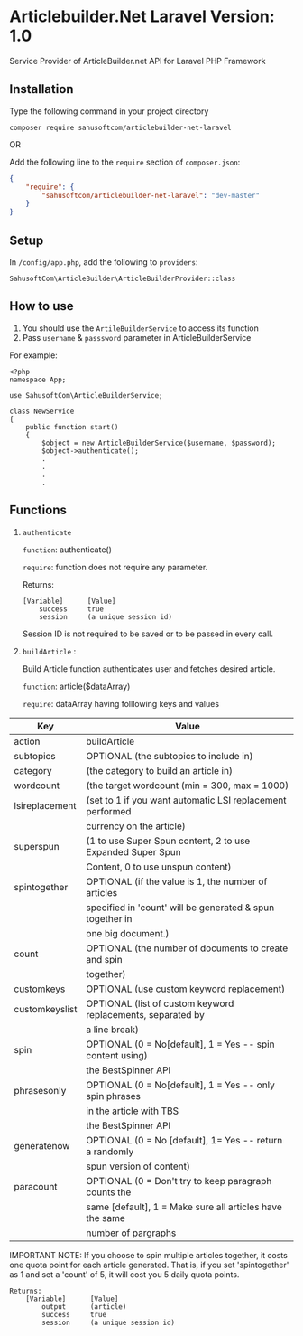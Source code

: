 Articlebuilder.Net Laravel Version: 1.0
==========================

Service Provider of ArticleBuilder.net API for Laravel PHP Framework

## Installation

Type the following command in your project directory

`composer require sahusoftcom/articlebuilder-net-laravel`

OR

Add the following line to the `require` section of `composer.json`:

```json
{
    "require": {
        "sahusoftcom/articlebuilder-net-laravel": "dev-master"
    }
}
```

## Setup

In `/config/app.php`, add the following to `providers`:
  
```
SahusoftCom\ArticleBuilder\ArticleBuilderProvider::class
```

## How to use

1. You should use the `ArtileBuilderService` to access its function
2. Pass `username` & `passsword` parameter in ArticleBuilderService

For example:

```
<?php
namespace App;
 
use SahusoftCom\ArticleBuilderService;

class NewService
{
	public function start()
	{
		$object = new ArticleBuilderService($username, $password);
		$object->authenticate();
		.
		.
		.
		.
```

## Functions

1.	`authenticate`

	`function`: authenticate()
	
	`require`:	function does not require any parameter.
	
	Returns: 

		[Variable]   	[Value]
			success		true
			session		(a unique session id)

	Session ID is not required to be saved or to be passed in every call.

2.	`buildArticle` :

	Build Article function authenticates user and fetches desired article.

	`function`: article($dataArray)

	`require`:	dataArray having folllowing keys and values

| Key 	   		 |  Value        											  |
|----------------|------------------------------------------------------------|
| action    	 | buildArticle										   	      |
| subtopics    	 | OPTIONAL (the subtopics to include in)					  |
| category	 	 | (the category to build an article in) 					  |
| wordcount 	 | (the target wordcount (min = 300, max = 1000) 			  |
| lsireplacement | (set to 1 if you want automatic LSI replacement performed  |
| 				 | currency on the article) 								  |
| superspun      | (1 to use Super Spun content, 2 to use Expanded Super Spun |
|  				 | Content, 0 to use unspun content)						  |
| spintogether   | OPTIONAL (if the value is 1, the number of articles        |
| 				 | specified in 'count' will be generated & spun together in  |
| 				 | one big document.)										  |
| count 		 | OPTIONAL (the number of documents to create and spin       |
| 				 | together)						  						  |
| customkeys	 | OPTIONAL (use custom keyword replacement) 				  |
| customkeyslist | OPTIONAL (list of custom keyword replacements, separated by|
| 				 | a line break)											  |
| spin 			 | OPTIONAL (0 = No[default], 1 = Yes -- spin content using)  |
|     			 | the BestSpinner API 										  |
| phrasesonly 	 | OPTIONAL (0 = No[default], 1 = Yes -- only spin phrases    |
| 				 | in the article with TBS 									  |
|     			 | the BestSpinner API 										  |
| generatenow	 | OPTIONAL (0 = No [default], 1= Yes -- return a randomly    |
|  				 | spun version of content) 							      |
| paracount  	 | OPTIONAL (0 = Don't try to keep paragraph counts the 	  |
| 				 | same [default], 1 = Make sure all articles have the same   |
| 				 | number of pargraphs										  |
IMPORTANT NOTE: If you choose to spin multiple articles together, it costs one quota point for each article generated. That is, if you set 'spintogether' as 1 and set a 'count' of 5, it will cost you 5 daily quota points.

	Returns:
		[Variable]   	[Value]
			output 		(article)
			success		true
			session		(a unique session id)